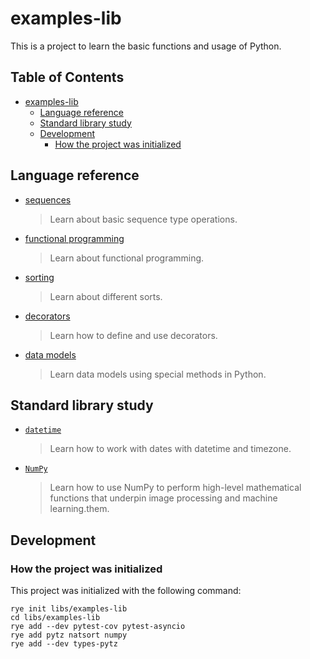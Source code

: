 # examples-lib

This is a project to learn the basic functions and usage of Python.

## Table of Contents <!-- omit in toc -->

- [examples-lib](#examples-lib)
  - [Language reference](#language-reference)
  - [Standard library study](#standard-library-study)
  - [Development](#development)
    - [How the project was initialized](#how-the-project-was-initialized)

## Language reference

- [sequences](./tests/references/sequences/)
  > Learn about basic sequence type operations.
- [functional programming](./tests/references/functionals/)
  > Learn about functional programming.
- [sorting](./tests/references/sorting/)
  > Learn about different sorts.
- [decorators](./tests/references/decorators/)
  > Learn how to define and use decorators.
- [data models](./tests/references/data_models/)
  > Learn data models using special methods in Python.

## Standard library study

- [`datetime`](./tests/libraries/datetime/)
  > Learn how to work with dates with datetime and timezone.
- [`NumPy`](./tests/libraries/numpy/)
  > Learn how to use NumPy to perform high-level mathematical functions that underpin image processing and machine learning.them.

## Development

### How the project was initialized

This project was initialized with the following command:

```shell
rye init libs/examples-lib
cd libs/examples-lib
rye add --dev pytest-cov pytest-asyncio 
rye add pytz natsort numpy
rye add --dev types-pytz
```
